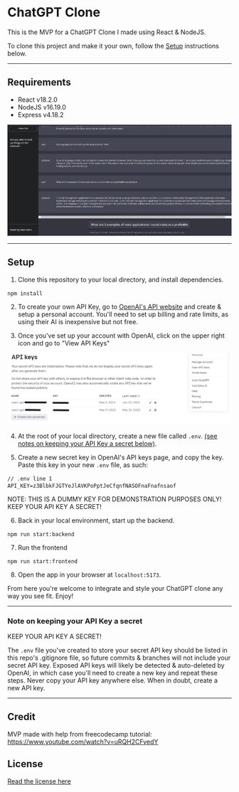 # ChatGPT Clone
This is the MVP for a ChatGPT Clone I made using React & NodeJS.

To clone this project and make it your own, follow the [Setup](#setup) instructions below.

-----

## Requirements
* React v18.2.0
* NodeJS v16.19.0
* Express v4.18.2

<img alt="Screenshot of React ChatGPT Clone" src="./public/Screenshot react-chatgpt-clone.png" />

---
## Setup<a id="setup"></a>
1. Clone this repository to your local directory, and install dependencies.

```
npm install
```
2. To create your own API Key, go to [OpenAI's API website](https://platform.openai.com/docs/introduction) and create & setup a personal account. You'll need to set up billing and rate limits, as using their AI is inexpensive but not free.

3. Once you've set up your account with OpenAI, click on the upper right icon and go to "View API Keys"


<img alt="Screenshot of OpenAI's API Keys page with dropdown menu" src="./public/openai-apikeys-screen.png" />

4. At the root of your local directory, create a new file called ```.env```. [(see notes on keeping your API Key a secret below)](#secret).

5. Create a new secret key in OpenAI's API keys page, and copy the key. Paste this key in your new ```.env``` file, as such:
```
// .env line 1
API_KEY=z3BlbkFJGTYeJlAVKPoPptJeCfqnfNASOFnaFnafnsaof
```
NOTE: THIS IS A DUMMY KEY FOR DEMONSTRATION PURPOSES ONLY! KEEP YOUR API KEY A SECRET!

6. Back in your local environment, start up the backend.
```
npm run start:backend
```

7. Run the frontend
```
npm run start:frontend
```

8. Open the app in your browser at ```localhost:5173```.

From here you're welcome to integrate and style your ChatGPT clone any way you see fit. Enjoy!
_____


### Note on keeping your API Key a secret<a id="secret"></a>

KEEP YOUR API KEY A SECRET! 

The ```.env``` file you've created to store your secret API key should be listed in this repo's .gitignore file, so future commits & branches will not include your secret API key. Exposed API keys will likely be detected & auto-deleted by OpenAI, in which case you'll need to create a new key and repeat these steps. Never copy your API key anywhere else. When in doubt, create a new API key.

_____
## Credit

MVP made with help from freecodecamp tutorial: https://www.youtube.com/watch?v=uRQH2CFvedY

## License
[Read the license here](./LICENSE)